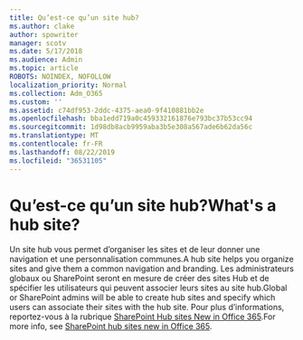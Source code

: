 ```yaml
---
title: Qu’est-ce qu’un site hub?
ms.author: clake
author: spowriter
manager: scotv
ms.date: 5/17/2018
ms.audience: Admin
ms.topic: article
ROBOTS: NOINDEX, NOFOLLOW
localization_priority: Normal
ms.collection: Adm_O365
ms.custom: ''
ms.assetid: c74df953-2ddc-4375-aea0-9f410881bb2e
ms.openlocfilehash: bba1edd719a0c459332161876e793bc37b53cc94
ms.sourcegitcommit: 1d98db8acb9959aba3b5e308a567ade6b62da56c
ms.translationtype: MT
ms.contentlocale: fr-FR
ms.lasthandoff: 08/22/2019
ms.locfileid: "36531105"
---
```

# <a name="whats-a-hub-site"></a><span data-ttu-id="6ce16-102">Qu’est-ce qu’un site hub?</span><span class="sxs-lookup"><span data-stu-id="6ce16-102">What's a hub site?</span></span>

<span data-ttu-id="6ce16-103">Un site hub vous permet d’organiser les sites et de leur donner une navigation et une personnalisation communes.</span><span class="sxs-lookup"><span data-stu-id="6ce16-103">A hub site helps you organize sites and give them a common navigation and branding.</span></span> <span data-ttu-id="6ce16-104">Les administrateurs globaux ou SharePoint seront en mesure de créer des sites Hub et de spécifier les utilisateurs qui peuvent associer leurs sites au site hub.</span><span class="sxs-lookup"><span data-stu-id="6ce16-104">Global or SharePoint admins will be able to create hub sites and specify which users can associate their sites with the hub site.</span></span> <span data-ttu-id="6ce16-105">Pour plus d’informations, reportez-vous à la rubrique [SharePoint Hub sites New in Office 365](https://go.microsoft.com/fwlink/?linkid=869388).</span><span class="sxs-lookup"><span data-stu-id="6ce16-105">For more info, see [SharePoint hub sites new in Office 365](https://go.microsoft.com/fwlink/?linkid=869388).</span></span>
  

